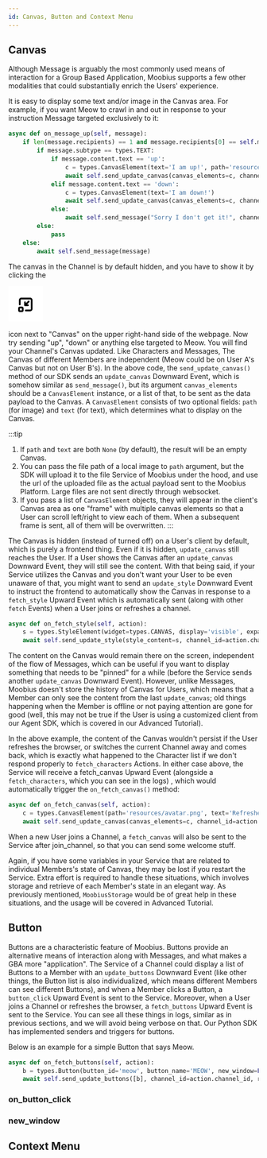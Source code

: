 ```yaml
---
id: Canvas, Button and Context Menu
---
```


## Canvas

Although Message is arguably the most commonly used means of interaction for a Group Based Application, Moobius supports a few other modalities that could substantially enrich the Users' experience.

It is easy to display some text and/or image in the Canvas area. For example, if you want Meow to crawl in and out in response to your instruction Message targeted exclusively to it:

```python
async def on_message_up(self, message):
    if len(message.recipients) == 1 and message.recipients[0] == self.meow.character_id:
        if message.subtype == types.TEXT:
            if message.content.text == 'up':
                c = types.CanvasElement(text='I am up!', path='resources/avatar.png')    # the path could be a local file or an url
                await self.send_update_canvas(canvas_elements=c, channel_id=message.channel_id, recipients=message.sender)
            elif message.content.text == 'down':
                c = types.CanvasElement(text='I am down!')
                await self.send_update_canvas(canvas_elements=c, channel_id=message.channel_id, recipients=message.sender)
            else:
                await self.send_message("Sorry I don't get it!", channel_id=message.channel_id, sender=self.meow.character_id, recipients=message.sender)
        else:
            pass
    else:
        await self.send_message(message)
```

The canvas in the Channel is by default hidden, and you have to show it by clicking the

![moobius](/img/img-4.png)

icon next to "Canvas" on the upper right-hand side of the webpage. Now try sending "up", "down" or anything else targeted to Meow. You will find your Channel's Canvas updated. Like Characters and Messages, The Canvas of different Members are independent (Meow could be on User A's Canvas but not on User B's). In the above code, the `send_update_canvas()` method of our SDK sends an `update_canvas` Downward Event, which is somehow similar as `send_message()`, but its argument `canvas_elements` should be a `CanvasElement` instance, or a list of that, to be sent as the data payload to the Canvas. A `CanvasElement` consists of two optional fields: `path` (for image) and `text` (for text), which determines what to display on the Canvas.

:::tip

1. If `path` and `text` are both `None` (by default), the result will be an empty Canvas.
2. You can pass the file path of a local image to `path` argument, but the SDK will upload it to the file Service of Moobius under the hood, and use the url of the uploaded file as the actual payload sent to the Moobius Platform. Large files are not sent directly through websocket.
3. If you pass a list of `CanvasElement` objects, they will appear in the client's Canvas area as one "frame" with multiple canvas elements so that a User can scroll left/right to view each of them. When a subsequent frame is sent, all of them will be overwritten.
   :::

The Canvas is hidden (instead of turned off) on a User's client by default, which is purely a frontend thing. Even if it is hidden, `update_canvas` still reaches the User. If a User shows the Canvas after an `update_canvas` Downward Event, they will still see the content. With that being said, if your Service utilizes the Canvas and you don't want your User to be even unaware of that, you might want to send an `update_style` Downward Event to instruct the frontend to automatically show the Canvas in response to a `fetch_style` Upward Event which is automatically sent (along with other `fetch` Events) when a User joins or refreshes a channel.

```python
async def on_fetch_style(self, action):
    s = types.StyleElement(widget=types.CANVAS, display='visible', expand=True)
    await self.send_update_style(style_content=s, channel_id=action.channel_id, recipients=action.sender)
```

The content on the Canvas would remain there on the screen, independent of the flow of Messages, which can be useful if you want to display something that needs to be "pinned" for a while (before the Service sends another `update_canvas` Downward Event). However, unlike Messages, Moobius doesn't store the history of Canvas for Users, which means that a Member can only see the content from the last `update_canvas`; old things happening when the Member is offline or not paying attention are gone for good (well, this may not be true if the User is using a customized client from our Agent SDK, which is covered in our Advanced Tutorial).

In the above example, the content of the Canvas wouldn't persist if the User refreshes the browser, or switches the current Channel away and comes back, which is exactly what happened to the Character list if we don't respond properly to `fetch_characters` Actions. In either case above, the Service will receive a fetch_canvas Upward Event (alongside a `fetch_characters`, which you can see in the logs) , which would automatically trigger the `on_fetch_canvas()` method:

```python
async def on_fetch_canvas(self, action):
    c = types.CanvasElement(path='resources/avatar.png', text='Refreshed!')
    await self.send_update_canvas(canvas_elements=c, channel_id=action.channel_id, recipients=action.sender)
```

When a new User joins a Channel, a `fetch_canvas` will also be sent to the Service after join_channel, so that you can send some welcome stuff.

Again, if you have some variables in your Service that are related to individual Members's state of Canvas, they may be lost if you restart the Service. Extra effort is required to handle these situations, which involves storage and retrieve of each Member's state in an elegant way. As previously mentioned, `MoobiusStorage` would be of great help in these situations, and the usage will be covered in Advanced Tutorial.

## Button

Buttons are a characteristic feature of Moobius. Buttons provide an alternative means of interaction along with Messages, and what makes a GBA more "application". The Service of a Channel could display a list of Buttons to a Member with an `update_buttons` Downward Event (like other things, the Button list is also individualized, which means different Members can see different Buttons), and when a Member clicks a Button, a `button_click` Upward Event is sent to the Service. Moreover, when a User joins a Channel or refreshes the browser, a `fetch_buttons` Upward Event is sent to the Service. You can see all these things in logs, similar as in previous sections, and we will avoid being verbose on that. Our Python SDK has implemented senders and triggers for buttons.

Below is an example for a simple Button that says Meow.

```python
async def on_fetch_buttons(self, action):
    b = types.Button(button_id='meow', button_name='MEOW', new_window=False)
    await self.send_update_buttons([b], channel_id=action.channel_id, recipients=action.sender)
```

### on_button_click

### new_window

## Context Menu
